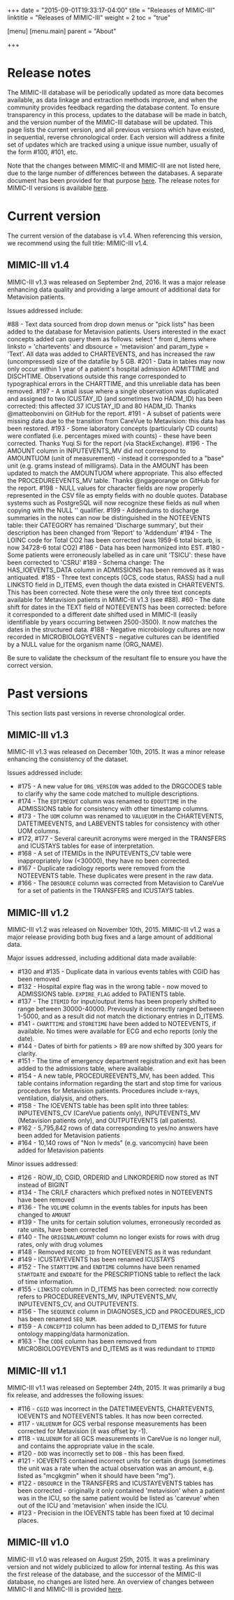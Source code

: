 +++
date = "2015-09-01T19:33:17-04:00"
title = "Releases of MIMIC-III"
linktitle = "Releases of MIMIC-III"
weight = 2
toc = "true"

[menu]
  [menu.main]
    parent = "About"

+++

# Release notes

The MIMIC-III database will be periodically updated as more data becomes available, as data linkage and extraction methods improve, and when the community provides feedback regarding the database content.
To ensure transparency in this process, updates to the database will be made in batch, and the version number of the MIMIC-III database will be updated.
This page lists the current version, and all previous versions which have existed, in sequential, reverse chronological order.
Each version will address a finite set of updates which are tracked using a unique issue number, usually of the form #100, #101, etc.

Note that the changes between MIMIC-II and MIMIC-III are not listed here, due to the large number of differences between the databases. A separate document has been provided for that purpose [here](/mimicdata/whatsnew). The release notes for MIMIC-II versions is available [here](/archive/mimic-releases).

# Current version

The current version of the database is v1.4. When referencing this version, we recommend using the full title: MIMIC-III v1.4.

## MIMIC-III v1.4


MIMIC-III v1.3 was released on September 2nd, 2016. It was a major release enhancing data quality and providing a large amount of additional data for Metavision patients.

Issues addressed include:

#88 - Text data sourced from drop down menus or "pick lists" has been added to the database for Metavision patients. Users interested in the exact concepts added can query them as follows: select * from d_items where linksto = 'chartevents' and dbsource = 'metavision' and param_type = 'Text'. All data was added to CHARTEVENTS, and has increased the raw (uncompressed) size of the datafile by 5 GB.
#201 - Data in tables may now only occur within 1 year of a patient's hospital admission ADMITTIME and DISCHTIME. Observations outside this range corresponded to typographical errors in the CHARTTIME, and this unreliable data has been removed.
#197 - A small issue where a single observation was duplicated and assigned to two ICUSTAY_ID (and sometimes two HADM_ID) has been corrected: this affected 37 ICUSTAY_ID and 80 HADM_ID. Thanks @matteobonvini on GitHub for the report.
#191 - A subset of patients were missing data due to the transition from CareVue to Metavision: this data has been restored.
#193 - Some laboratory concepts (particularly CD counts) were conflated (i.e. percentages mixed with counts) - these have been corrected. Thanks Yuqi Si for the report (via StackExchange).
#196 - The AMOUNT column in INPUTEVENTS_MV did not correspond to AMOUNTUOM (unit of measurement) - instead it corresponded to a "base" unit (e.g. grams instead of milligrams). Data in the AMOUNT has been updated to match the AMOUNTUOM where appropriate. This also effected the PROCEDUREEVENTS_MV table. Thanks @ngageorange on GitHub for the report.
#198 - NULL values for character fields are now properly represented in the CSV file as empty fields with no double quotes. Database systems such as PostgreSQL will now recognize these fields as null when copying with the NULL '' qualifier.
#199 - Addendums to discharge summaries in the notes can now be distinguished in the NOTEEVENTS table: their CATEGORY has remained 'Discharge summary', but their description has been changed from 'Report' to 'Addendum'
#194 - The LOINC code for Total CO2 has been corrected (was 1959-6 total bicarb, is now 34728-6 total CO2)
#186 - Data has been harmonized into EST.
#180 - Some patients were erroneously labelled as in care unit 'TSICU': these have been corrected to 'CSRU'
#189 - Schema change: The HAS_IOEVENTS_DATA column in ADMISSIONS has been removed as it was antiquated.
#185 - Three text concepts (GCS, code status, RASS) had a null LINKSTO field in D_ITEMS, even though the data existed in CHARTEVENTS. This has been corrected. Note these were the only three text concepts available for Metavision patients in MIMIC-III v1.3 (see #88).
#60 - The date shift for dates in the TEXT field of NOTEEVENTS has been corrected: before it corresponded to a different date shifted used in MIMIC-II (easily identifiable by years occurring between 2500-3500). It now matches the dates in the structured data.
#188 - Negative microbiology cultures are now recorded in MICROBIOLOGYEVENTS - negative cultures can be identified by a NULL value for the organism name (ORG_NAME).

Be sure to validate the checksum of the resultant file to ensure you have the correct version.

# Past versions

This section lists past versions in reverse chronological order.


## MIMIC-III v1.3

MIMIC-III v1.3 was released on December 10th, 2015. It was a minor release enhancing the consistency of the dataset.

Issues addressed include:

* #175 - A new value for ```DRG_VERSION``` was added to the DRGCODES table to clarify why the same code matched to multiple descriptions.
* #174 - The ```EDTIMEOUT``` column was renamed to ```EDOUTTIME``` in the ADMISSIONS table for consistency with other timestamp columns.
* #173 - The ```UOM``` column was renamed to ```VALUEUOM``` in the CHARTEVENTS, DATETIMEEVENTS, and LABEVENTS tables for consistency with other UOM columns.
* #172, #177 - Several careunit acronyms were merged in the TRANSFERS and ICUSTAYS tables for ease of interpretation.
* #168 - A set of ITEMIDs in the INPUTEVENTS_CV table were inappropriately low (<30000), they have no been corrected.
* #167 - Duplicate radiology reports were removed from the NOTEEVENTS table. These duplicates were present in the raw data.
* #166 - The ```DBSOURCE``` column was corrected from Metavision to CareVue for a set of patients in the TRANSFERS and ICUSTAYS tables.


## MIMIC-III v1.2

MIMIC-III v1.2 was released on November 10th, 2015. MIMIC-III v1.2 was a major release providing both bug fixes and a large amount of additional data.

Major issues addressed, including additional data made available:

* #130 and #135 - Duplicate data in various events tables with CGID has been removed
* #132 - Hospital expire flag was in the wrong table - now moved to ADMISSIONS table. `EXPIRE_FLAG` added to PATIENTS table.
* #137 - The `ITEMID` for input/output items has been properly shifted to range between 30000-40000. Previously it incorrectly ranged between 1-5000, and as a result did not match the dictionary entries in D_ITEMS.
* #141 - `CHARTTIME` and `STORETIME` have been added to NOTEEVENTS, if available. No times were available for ECG and echo reports (only the date).
* #144 - Dates of birth for patients > 89 are now shifted by 300 years for clarity.
* #151 - The time of emergency department registration and exit has been added to the admissions table, where available.
* #154 - A new table, PROCEDUREEVENTS_MV, has been added. This table contains information regarding the start and stop time for various procedures for Metavision patients. Procedures include x-rays, ventilation, dialysis, and others.
* #158 - The IOEVENTS table has been split into three tables: INPUTEVENTS_CV (CareVue patients only), INPUTEVENTS_MV (Metavision patients only), and OUTPUTEVENTS (all patients).
* #162 - 5,795,842 rows of data corresponding to yes/no answers have been added for Metavision patients
* #164 - 10,140 rows of "Non Iv meds" (e.g. vancomycin) have been added for Metavision patients

Minor issues addressed:

* #126 - ROW_ID, CGID, ORDERID and LINKORDERID now stored as INT instead of BIGINT
* #134 - The CR/LF characters which prefixed notes in NOTEEVENTS have been removed
* #136 - The `VOLUME` column in the events tables for inputs has been changed to `AMOUNT`
* #139 - The units for certain solution volumes, erroneously recorded as rate units, have been corrected
* #140 - The `ORIGINALAMOUNT` column no longer exists for rows with drug rates, only with drug volumes
* #148 - Removed `RECORD_ID` from NOTEEVENTS as it was redundant
* #149 - ICUSTAYEVENTS has been renamed ICUSTAYS
* #152 - The `STARTTIME` and `ENDTIME` columns have been renamed `STARTDATE` and `ENDDATE` for the PRESCRIPTIONS table to reflect the lack of time information.
* #155 - `LINKSTO` column in D_ITEMS has been corrected: now correctly refers to PROCEDUREEVENTS_MV, INPUTEVENTS_MV, INPUTEVENTS_CV, and OUTPUTEVENTS.
* #156 - The `SEQUENCE` column in DIAGNOSES_ICD and PROCEDURES_ICD has been renamed `SEQ_NUM`.
* #159 - A `CONCEPTID` column has been added to D_ITEMS for future ontology mapping/data harmonization.
* #163 - The `CODE` column has been removed from MICROBIOLOGYEVENTS and D_ITEMS as it was redundant to `ITEMID`

## MIMIC-III v1.1

MIMIC-III v1.1 was released on September 24th, 2015. It was primarily a bug fix release, and addresses the following issues:

* #116 - `CGID` was incorrect in the DATETIMEEVENTS, CHARTEVENTS, IOEVENTS and NOTEEVENTS tables. It has now been corrected.
* #117 - `VALUENUM` for GCS verbal response measurements has been corrected for Metavision (it was offset by -1).
* #118 - `VALUENUM` for all GCS measurements in CareVue is no longer null, and contains the appropriate value in the scale.
* #120 - `DOD` was incorrectly set to `DOB` - this has been fixed.
* #121 - IOEVENTS contained incorrect units for certain drugs (sometimes the unit was a rate when the actual observation was an amount, e.g. listed as "mcgkgmin" when it should have been "mg").
* #122 - `DBSOURCE` in the TRANSFERS and ICUSTAYEVENTS tables has been corrected - originally it only contained 'metavision' when a patient was in the ICU, so the same patient would be listed as 'carevue' when out of the ICU and 'metavision' when inside the ICU.
* #123 - Precision in the IOEVENTS table has been fixed at 10 decimal places.

## MIMIC-III v1.0

MIMIC-III v1.0 was released on August 25th, 2015. It was a preliminary version and not widely publicized to allow for internal testing. As this was the first release of the database, and the successor of the MIMIC-II database, no changes are listed here. An overview of changes between MIMIC-II and MIMIC-III is provided [here](/mimicdata/whatsnew).
